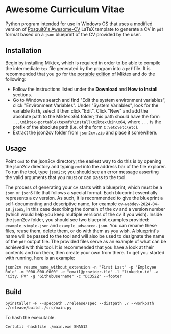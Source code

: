 # Awesome Curriculum Vitae
Python program intended for use in Windows OS that uses a modified version of [Posquit0's Awesome-CV](https://github.com/posquit0/Awesome-CV) LaTeX template to generate a CV in `pdf` format based on a `json` blueprint of the CV provided by the user.

## Installation
Begin by installing Miktex, which is required in order to be able to compile the intermediate `tex` file generated by the program into a `pdf` file. It is recommended that you go for the [portable edition](https://miktex.org/howto/portable-edition) of Miktex and do the following:
- Follow the instructions listed under the **Download** and **How to Install** sections.
- Go to Windows search and find "Edit the system environment variables", click "Environment Variables". Under "System Variables", look for the variable `Path`, select it then click "Edit". Click "New" and add the absolute path to the Miktex x64 folder; this path should have the form `...\miktex-portable\texmfs\install\miktex\bin\x64`, where `...` is the prefix of the absolute path (i.e. of the form `C:\etc\etc\etc`).
- Extract the json2cv folder from `json2cv.zip` and place it somewhere.

## Usage
Point `cmd` to the json2cv directory; the easiest way to do this is by opening the json2cv directory and typing `cmd` into the address bar of the file explorer. To run the tool, type `json2cv`; you should see an error message asserting the valid arguments that you must or can pass to the tool.

The process of generating your cv starts with a blueprint, which must be a `json` or `json5` file that follows a special format. Each blueprint essentially represents a cv version. As such, it is recommended to give the blueprint a self-documenting and descriptive name, for example `cv-webdev-2024-04-18.json5`, in this case describing the domain of the cv and a version number (which would help you keep multiple versions of the cv if you wish). Inside the json2cv folder, you should see two blueprint examples provided: `example_simple.json` and `example_advanced.json`. You can rename these files, reuse them, delete them, or do with them as you wish. A blueprint's name will be passed to the tool and will also be used to designate the name of the `pdf` output file. The provided files serve as an example of what can be achieved with this tool. It is recommended that you have a look at their contents and run them, then create your own from there. To get you started with running, here is an example:

```
json2cv resume_name_without_extension -n "First Last" -p "Employee Role" -m "000-000-0000" -e "email@provider.tld" -l "linkedin-id" -a "City, PV" -g "GithubUsername" -c "DC3522" --footer
```

## Build
```SH
pyinstaller -F --specpath ./release/spec --distpath ./ --workpath ./release/build ./src/main.py
```

To hash the executable.
```SH
Certutil -hashfile ./main.exe SHA512
```
